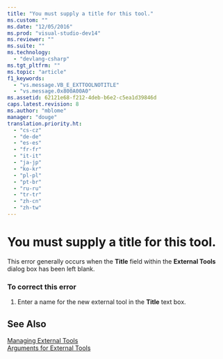```yaml
---
title: "You must supply a title for this tool."
ms.custom: ""
ms.date: "12/05/2016"
ms.prod: "visual-studio-dev14"
ms.reviewer: ""
ms.suite: ""
ms.technology: 
  - "devlang-csharp"
ms.tgt_pltfrm: ""
ms.topic: "article"
f1_keywords: 
  - "vs.message.VB_E_EXTTOOLNOTITLE"
  - "vs.message.0x800A00A0"
ms.assetid: 62121e68-f212-4deb-b6e2-c5ea1d39846d
caps.latest.revision: 8
ms.author: "mblome"
manager: "douge"
translation.priority.ht: 
  - "cs-cz"
  - "de-de"
  - "es-es"
  - "fr-fr"
  - "it-it"
  - "ja-jp"
  - "ko-kr"
  - "pl-pl"
  - "pt-br"
  - "ru-ru"
  - "tr-tr"
  - "zh-cn"
  - "zh-tw"
---
```

# You must supply a title for this tool.
This error generally occurs when the **Title** field within the **External Tools** dialog box has been left blank.  
  
### To correct this error  
  
1.  Enter a name for the new external tool in the **Title** text box.  
  
## See Also  
 [Managing External Tools](../ide/managing-external-tools.md)   
 [Arguments for External Tools](../misc/arguments-for-external-tools.md)
